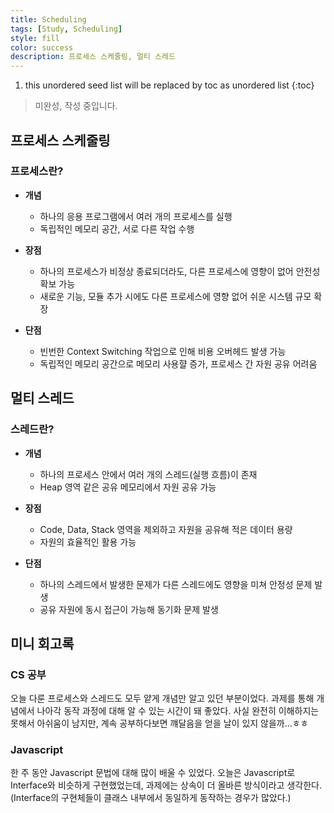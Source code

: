 ```yaml
---
title: Scheduling
tags: [Study, Scheduling]
style: fill
color: success
description: 프로세스 스케줄링, 멀티 스레드
---
```


1. this unordered seed list will be replaced by toc as unordered list
{:toc}

> 미완성, 작성 중입니다.

## 프로세스 스케줄링
### 프로세스란?
- **개념**
  - 하나의 응용 프로그램에서 여러 개의 프로세스를 실행
  - 독립적인 메모리 공간, 서로 다른 작업 수행

- **장점**
  - 하나의 프로세스가 비정상 종료되더라도, 다른 프로세스에 영향이 없어 안전성 확보 가능
  - 새로운 기능, 모듈 추가 시에도 다른 프로세스에 영향 없어 쉬운 시스템 규모 확장

- **단점**
  - 빈번한 Context Switching 작업으로 인해 비용 오버헤드 발생 가능
  - 독립적인 메모리 공간으로 메모리 사용햘 증가, 프로세스 간 자원 공유 어려움

## 멀티 스레드
### 스레드란?
- **개념**
  - 하나의 프로세스 안에서 여러 개의 스레드(실행 흐름)이 존재
  - Heap 영역 같은 공유 메모리에서 자원 공유 가능

- **장점**
  - Code, Data, Stack 영역을 제외하고 자원을 공유해 적은 데이터 용량
  - 자원의 효율적인 활용 가능

- **단점**
  - 하나의 스레드에서 발생한 문제가 다른 스레드에도 영향을 미쳐 안정성 문제 발생
  - 공유 자원에 동시 접근이 가능해 동기화 문제 발생

## 미니 회고록
### CS 공부
오늘 다룬 프로세스와 스레드도 모두 얕게 개념만 알고 있던 부분이었다. 
과제를 통해 개념에서 나아각 동작 과정에 대해 알 수 있는 시간이 돼 좋았다.
사실 완전히 이해하지는 못해서 아쉬움이 남지만, 계속 공부하다보면 꺠달음을 얻을 날이 있지 않을까...ㅎㅎ

### Javascript
한 주 동안 Javascript 문법에 대해 많이 배울 수 있었다.
오늘은 Javascript로 Interface와 비슷하게 구현했었는데, 과제에는 상속이 더 올바른 방식이라고 생각한다.
(Interface의 구현체들이 클래스 내부에서 동일하게 동작하는 경우가 많았다.)